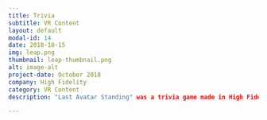 ```yaml
---
title: Trivia
subtitle: VR Content
layout: default
modal-id: 14
date: 2018-10-15
img: leap.png
thumbnail: leap-thumbnail.png
alt: image-alt
project-date: October 2018
company: High Fidelity
category: VR Content
description: "Last Avatar Standing" was a trivia game made in High Fidelity where a host would put questions and answers on board, and players had to move themselves onto the corresponding colored square to pick the answer they believed was right.  If correct, players remain on the board and the prize money increases. If incorrect, players are teleported out of the game.  The last player remaining wins whatever cash is in the prize pot.  This event featured in its own domain, as well as many High Fidelity events such as FUTVRELANDS, Zombie Island, Load Tests, Multi-Con and more.

---
```

